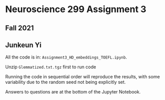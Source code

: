 # Neuroscience 299 Assignment 3
## Fall 2021
## Junkeun Yi

All the code is in: `Assignment3_HD_embeddings_TOEFL.ipynb`.

Unzip `Glemmatized.txt.tgz` first to run code

Running the code in sequential order will reproduce the results, with some variability due to the random seed not being explicitly set.

Answers to questions are at the bottom of the Jupyter Notebook.



